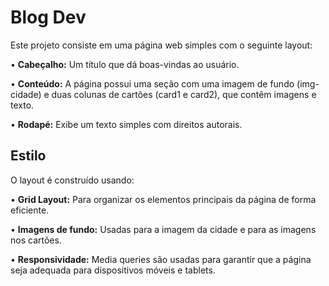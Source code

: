 <h1>Blog Dev</h1>

<p>Este projeto consiste em uma página web simples com o seguinte layout:</p>


<p>• <b>Cabeçalho:</b> Um título que dá boas-vindas ao usuário.</p>
<p>• <b>Conteúdo:</b> A página possui uma seção com uma imagem de fundo (img-cidade) e duas colunas de cartões (card1 e card2), que contêm imagens e texto.</p>
<p>• <b>Rodapé:</b> Exibe um texto simples com direitos autorais.</p>

<h2>Estilo</h2>
<p>O layout é construído usando:</p>

<p>• <b>Grid Layout:</b> Para organizar os elementos principais da página de forma eficiente.</p>
<p>• <b>Imagens de fundo:</b> Usadas para a imagem da cidade e para as imagens nos cartões.
</p>
<p>• <b>Responsividade:</b> Media queries são usadas para garantir que a página seja adequada para dispositivos móveis e tablets.
</p>
